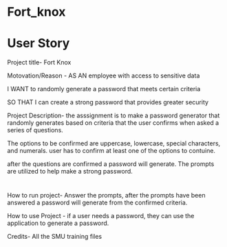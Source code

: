 # Fort_knox

# User Story 

Project title- Fort Knox

Motovation/Reason -  AS AN employee with access to sensitive data

I WANT to randomly generate a password that meets certain criteria

SO THAT I can create a strong password that provides greater security

Project Description-  the asssignment is to make a password generator that randomly generates based on criteria that the user confirms when asked a series of 
questions. 

The options to be confirmed are uppercase, lowercase, special characters, and numerals. user has to confirm at least one of the options to contuine. 

after the questions are confirmed a password will generate. The prompts are utilized to help make a strong password. 

 
#
How to run project- Answer the prompts, after the prompts have been answered a password will generate from the confirmed criteria. 

How to use Project -  if a user needs a password, they can use the application to generate a password.

Credits- All the SMU training files